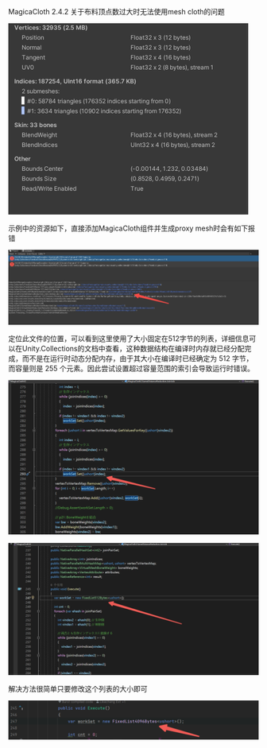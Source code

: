 MagicaCloth 2.4.2 关于布料顶点数过大时无法使用mesh cloth的问题

![0](.\img\0.png)

示例中的资源如下，直接添加MagicaCloth组件并生成proxy mesh时会有如下报错

![2](.\img\2.jpg)

定位此文件的位置，可以看到这里使用了大小固定在512字节的列表，详细信息可以在Unity.Collections的文档中查看，这种数据结构在编译时内存就已经分配完成，而不是在运行时动态分配内存，由于其大小在编译时已经确定为 512 字节，而容量则是 255 个元素。因此尝试设置超过容量范围的索引会导致运行时错误。

![5](.\img\5.png)

![3](.\img\3.jpg)

解决方法很简单只要修改这个列表的大小即可

![4](.\img\4.png)